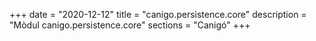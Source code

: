 +++
date        = "2020-12-12"
title       = "canigo.persistence.core"
description = "Mòdul canigo.persistence.core"
sections    = "Canigó"
+++